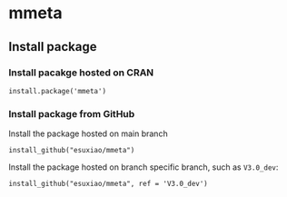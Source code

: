 # mmeta

## Install package

### Install pacakge hosted on CRAN

```
install.package('mmeta')
```


### Install package from GitHub

Install the package hosted on main branch
```
install_github("esuxiao/mmeta")

```
Install the package hosted on branch specific branch, such as `V3.0_dev`: 

```
install_github("esuxiao/mmeta", ref = 'V3.0_dev')

```
